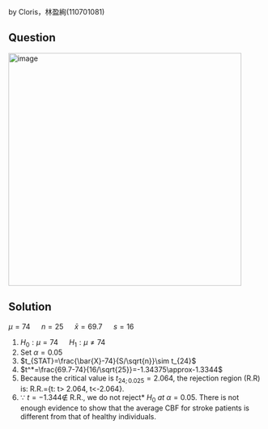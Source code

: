 by Cloris，林盈絢(110701081)
## Question

<img width="460" alt="image" src="https://github.com/user-attachments/assets/bd3830c8-ffed-4117-b8aa-2bc8c605ea2e" />

## Solution
$\mu=74$ &emsp; 
$n=25$ &emsp;
$\bar{x}=69.7$ &emsp;
$s=16$

1. $H_0:\mu=74$ &emsp; $H_1:\mu\neq74$
2. Set  $\alpha=0.05$
3.  $t_{STAT}=\frac{\bar{X}-74}{S/\sqrt{n}}\sim t_{24}$
4. $t^*=\frac{69.7-74}{16/\sqrt{25}}=-1.34375\approx-1.3344$
5. Because the critical value is $t_{24;0.025}=2.064$, the rejection region (R.R) is:
R.R.={t: t> 2.064, t<-2.064}. 
6. $\because$ $t=-1.344 \notin$ R.R., we do not reject* $H_0$ *at* $\alpha=0.05$.
   There is not enough evidence to show that the average CBF for stroke patients is different from that of healthy individuals.

